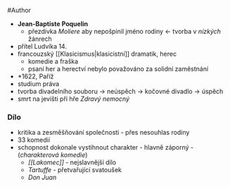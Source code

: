 #Author 

- **Jean-Baptiste Poquelin** 
	- přezdívka *Moliere* aby nepošpinil jméno rodiny <- tvorba v *nízkých* žánrech
- přítel Ludvíka 14.
- francouzský [[Klasicismus|klasicistní]] dramatik, herec
	- komedie a fraška
	- psaní her a herectví nebylo považováno za solidní zaměstnání
- \*1622, Paříž
- studium práva
- tvorba divadelního souboru -> neúspěch -> kočovné divadlo -> úspěch
- smrt na jevišti při hře *Zdravý nemocný*
### Dílo
- kritika a zesměšňování společnosti - přes nesouhlas rodiny
- 33 komedií
- schopnost dokonale vystihnout charakter - hlavně záporný - (*charakterová komedie*)
	- *[[Lakomec]]* - nejslavnější dílo
	- *Tartuffe* - přetvařující svatoušek
	- *Don Juan*